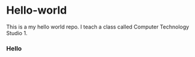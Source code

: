 # Hello-world
This is a my hello world repo.
I teach a class called Computer Technology Studio 1.

### Hello